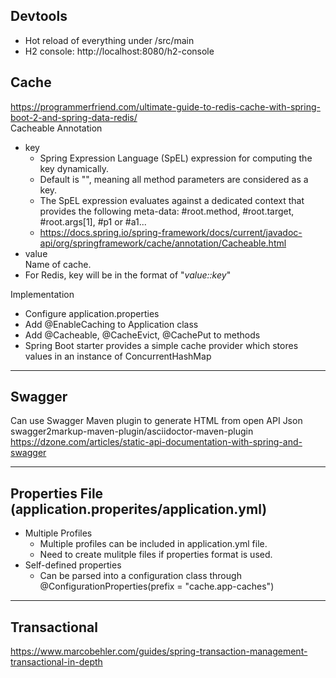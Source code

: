 ## Devtools
- Hot reload of everything under /src/main  
- H2 console: http://localhost:8080/h2-console  

## Cache 
https://programmerfriend.com/ultimate-guide-to-redis-cache-with-spring-boot-2-and-spring-data-redis/  
Cacheable Annotation
- key  
  - Spring Expression Language (SpEL) expression for computing the key dynamically.  
  - Default is "", meaning all method parameters are considered as a key.  
  - The SpEL expression evaluates against a dedicated context that provides the following meta-data: #root.method, #root.target, #root.args[1], #p1 or #a1...
  - https://docs.spring.io/spring-framework/docs/current/javadoc-api/org/springframework/cache/annotation/Cacheable.html
- value  
  Name of cache. 
- For Redis, key will be in the format of "*value::key*"

Implementation
- Configure application.properties
- Add @EnableCaching to Application class
- Add @Cacheable, @CacheEvict, @CachePut to methods
- Spring Boot starter provides a simple cache provider which stores values in an instance of ConcurrentHashMap

---
## Swagger
Can use Swagger Maven plugin to generate HTML from open API Json  
swagger2markup-maven-plugin/asciidoctor-maven-plugin  
https://dzone.com/articles/static-api-documentation-with-spring-and-swagger  

---
## Properties File (application.properites/application.yml)
- Multiple Profiles
  - Multiple profiles can be included in application.yml file.
  - Need to create mulitple files if properties format is used.
- Self-defined properties
  - Can be parsed into a configuration class through @ConfigurationProperties(prefix = "cache.app-caches")

---
## Transactional
https://www.marcobehler.com/guides/spring-transaction-management-transactional-in-depth  

